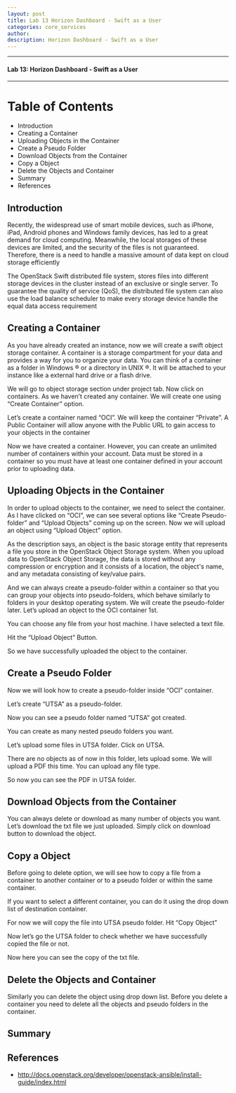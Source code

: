 ```yaml
---
layout: post
title: Lab 13 Horizon Dashboard - Swift as a User
categories: core_services
author: 
description: Horizon Dashboard - Swift as a User
---
```

  

* * *

#### Lab 13: Horizon Dashboard - Swift as a User #

* * *

# Table of Contents

* Introduction
* Creating a Container
* Uploading Objects in the Container
* Create a Pseudo Folder
* Download Objects from the Container
* Copy a Object
* Delete the Objects and Container
* Summary
* References

## Introduction
Recently, the widespread use of smart mobile devices, such as iPhone, iPad, Android phones and Windows family devices, has led to a great demand for cloud computing. 
Meanwhile, the local storages of these devices are limited, and the security of the files is not guaranteed. Therefore, there is a need to handle a massive amount of data kept on cloud storage efficiently

The OpenStack Swift distributed file system, stores files into different storage devices in the cluster instead of an exclusive or single server. To guarantee the quality of service (QoS), the distributed file system can also use the load balance scheduler to make every storage device handle the equal data access requirement


## Creating a Container
As you have already created an instance, now we will create a swift object storage container. A container is a storage compartment for your data and provides a way for you to organize your data. You can think of a container as a folder in Windows ® or a directory in UNIX ®. It will be attached to your instance like a external hard drive or a flash drive.

We will go to object storage section under project tab. Now click on containers. 
As we haven’t created any container. We will create one using “Create Container” option.

Let’s create a container named “OCI”. We will keep the container “Private”.  A Public Container will allow anyone with the Public URL to gain access to your objects in the container

Now we have created a container. 
However, you can create an unlimited number of containers within your account. Data must be stored in a container so you must have at least one container defined in your account prior to uploading data.

## Uploading Objects in the Container
 In order to upload objects to the container, we need to select the container. As I have clicked on “OCI”, we can see several options like “Create Pseudo-folder” and “Upload Objects” coming up on the screen. Now we will upload an object using “Upload Object” option.
 
As the description says, an object is the basic storage entity that represents a file you store in the OpenStack Object Storage system. 
When you upload data to OpenStack Object Storage, the data is stored without any compression or encryption and it consists of a location, the object's name, and any metadata consisting of key/value pairs. 

And we can always create a pseudo-folder within a container so that you can group your objects into pseudo-folders, which behave similarly to folders in your desktop operating system. We will create the pseudo-folder later. Let’s upload an object to the OCI container 1st. 

You can choose any file from your host machine. I have selected a text file.

Hit the “Upload Object” Button. 

So we have successfully uploaded the object to the container.


## Create a Pseudo Folder
Now we will look how to create a pseudo-folder inside “OCI” container.

Let’s create “UTSA” as a pseudo-folder.

Now you can see a pseudo folder named “UTSA” got created.

You can create as many nested pseudo folders you want.

Let’s upload some files in UTSA folder. Click on UTSA.

There are no objects as of now in this folder, lets upload some. We will upload a PDF this time. You can upload any file type.

So now you can see the PDF in UTSA folder.


## Download Objects from the Container
You can always delete or download as many number of objects you want. 
Let’s download the txt file we just uploaded.  Simply click on download button to download the object.


## Copy a Object
Before going to delete option, we will see how to copy a file from a container to another container or to a pseudo folder or within the same container.

If you want to select a different container, you can do it using the drop down list of destination container.

For now we will copy the file into UTSA pseudo folder. Hit “Copy Object”

Now let’s go the UTSA folder to check whether we have successfully copied the file or not.
 
Now here you can see the copy of the txt file.


## Delete the Objects and Container
Similarly you can delete the object using drop down list. Before you delete a container you need to delete all the objects and pseudo folders in the container.

## Summary

## References
* http://docs.openstack.org/developer/openstack-ansible/install-guide/index.html
